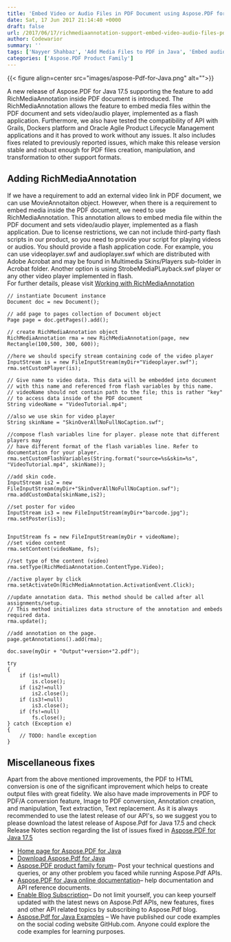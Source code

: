 ```yaml
---
title: 'Embed Video or Audio Files in PDF Document using Aspose.PDF for Java 17.5'
date: Sat, 17 Jun 2017 21:14:40 +0000
draft: false
url: /2017/06/17/richmediaannotation-support-embed-video-audio-files-pdf-document-using-aspose.pdf-java-17.5/
author: Codewarior
summary: ''
tags: ['Nayyer Shahbaz', 'Add Media Files to PDF in Java', 'Embed audio or video files in PDF', 'Embed media file in PDF in Java']
categories: ['Aspose.PDF Product Family']
---
```




{{< figure align=center src="images/aspose-Pdf-for-Java.png" alt="">}}


A new release of Aspose.PDF for Java 17.5 supporting the feature to add RichMediaAnnotation inside PDF document is introduced. The RichMediaAnnotation allows the feature to embed media files within the PDF document and sets video/audio player, implemented as a flash application. Furthermore, we also have tested the compatibility of API with Grails, Dockers platform and Oracle Agile Product Lifecycle Management applications and it has proved to work without any issues. It also includes fixes related to previously reported issues, which make this release version stable and robust enough for PDF files creation, manipulation, and transformation to other support formats.

## Adding RichMediaAnnotation

If we have a requirement to add an external video link in PDF document, we can use MovieAnnotaiton object. However, when there is a requirement to embed media inside the PDF document, we need to use RichMediaAnnotation. This annotation allows to embed media file within the PDF document and sets video/audio player, implemented as a flash application. Due to license restrictions, we can not include third-party flash scripts in our product, so you need to provide your script for playing videos or audios. You should provide a flash application code. For example, you can use videoplayer.swf and audioplayer.swf which are distributed with Adobe Acrobat and may be found in Multimedia Skins/Players sub-folder in Acrobat folder. Another option is using StrobeMediaPLayback.swf player or any other video player implemented in flash.  
For further details, please visit [Working with RichMediaAnnotation][1]

```
// instantiate Document instance
Document doc = new Document();
 
// add page to pages collection of Document object
Page page = doc.getPages().add();
  
// create RichMediaAnnotation object
RichMediaAnnotation rma = new RichMediaAnnotation(page, new Rectangle(100,500, 300, 600));
  
//here we should specify stream containing code of the video player
InputStream is = new FileInputStream(myDir+"Videoplayer.swf");
rma.setCustomPlayer(is);
  
// Give name to video data. This data will be embedded into document 
// with this name and referenced from flash variables by this name. 
// videoName should not contain path to the file; this is rather "key" 
// to access data inside of the PDF document
String videoName = "VideoTutorial.mp4";
  
//also we use skin for video player
String skinName = "SkinOverAllNoFullNoCaption.swf";
  
//compose flash variables line for player. please note that different players may 
// have different format of the flash variables line. Refer to documentation for your player.
rma.setCustomFlashVariables(String.format("source=%s&skin=%s", "VideoTutorial.mp4", skinName));
  
//add skin code. 
InputStream is2 = new FileInputStream(myDir+"SkinOverAllNoFullNoCaption.swf");
rma.addCustomData(skinName,is2);
  
//set poster for video
InputStream is3 = new FileInputStream(myDir+"barcode.jpg");
rma.setPoster(is3);
  
 
InputStream fs = new FileInputStream(myDir + videoName);
//set video content
rma.setContent(videoName, fs);
  
//set type of the content (video)
rma.setType(RichMediaAnnotation.ContentType.Video);
  
//active player by click
rma.setActivateOn(RichMediaAnnotation.ActivationEvent.Click);
  
//update annotation data. This method should be called after all assignments/setup. 
// This method initializes data structure of the annotation and embeds required data. 
rma.update();
  
//add annotation on the page.
page.getAnnotations().add(rma);
  
doc.save(myDir + "Output"+version+"2.pdf");
 
try
{
    if (is!=null)
        is.close();
    if (is2!=null)
        is2.close();
    if (is3!=null)
        is3.close();
    if (fs!=null)
        fs.close();
} catch (Exception e)
{
    // TODO: handle exception
} 
```

## Miscellaneous fixes

Apart from the above mentioned improvements, the PDF to HTML conversion is one of the significant improvement which helps to create output files with great fidelity. We also have made improvements in PDF to PDF/A conversion feature, Image to PDF conversion, Annotation creation, and manipulation, Text extraction, Text replacement. As it is always recommended to use the latest release of our API's, so we suggest you to please download the latest release of Aspose.Pdf for Java 17.5 and check Release Notes section regarding the list of issues fixed in [Aspose.PDF for Java 17.5][2]

*   [Home page for Aspose.PDF for Java][3]
*   [Download Aspose.Pdf for Java][4]
*   [Aspose.PDF product family forum][5]– Post your technical questions and queries, or any other problem you faced while running Aspose.Pdf APIs.
*   [Aspose.PDF for Java online documentation][6]– help documentation and API reference documents.
*   [Enable Blog Subscription][7]– Do not limit yourself, you can keep yourself updated with the latest news on Aspose.Pdf APIs, new features, fixes and other API related topics by subscribing to Aspose.Pdf blog.
*   [Aspose.Pdf for Java Examples][8] – We have published our code examples on the social coding website GitHub.com. Anyone could explore the code examples for learning purposes.




[1]: https://docs.aspose.com/
[2]: https://docs.aspose.com/display/pdfjava/Aspose.Pdf+for+Java+17.5+Release+Notes
[3]: https://products.aspose.com/pdf/java
[4]: https://downloads.aspose.com/pdf/java
[5]: http://forum.aspose.com
[6]: https://docs.aspose.com/display/pdfjava/Home
[7]: https://blog.aspose.com/category/aspose-products/aspose-pdf-product-family/
[8]: https://github.com/aspose-pdf/Aspose.Pdf-for-Java




